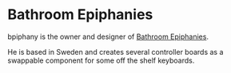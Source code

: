 # Bathroom Epiphanies

bpiphany is the owner and designer of [Bathroom Epiphanies](http://bathroomepiphanies.com/).

He is based in Sweden and creates several controller boards as a swappable component for some off the shelf keyboards.

